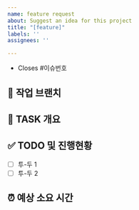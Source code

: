```yaml
---
name: feature request
about: Suggest an idea for this project
title: "[feature]"
labels: ''
assignees: ''

---
```


* Closes #이슈번호 

## :palm_tree: 작업 브랜치 <!-- 작업하게 될 브랜치를 명시해주세요 -->

## :briefcase: TASK 개요 <!-- 개발할 기능에 대한 간단한 설명 작성 -->

## :white_check_mark: TODO 및 진행현황 <!-- 할 일 목록을 만들고 진행 사항 표시 -->

- [ ] 투-두 1
- [ ] 투-두 2

## :alarm_clock: 예상 소요 시간 
<!-- 정확하지 않아도 좋으나 점점 구체화하면 좋을 것 같습니다. 데이터 쌓기 -->
